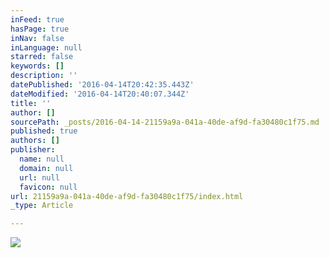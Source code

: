 ```yaml
---
inFeed: true
hasPage: true
inNav: false
inLanguage: null
starred: false
keywords: []
description: ''
datePublished: '2016-04-14T20:42:35.443Z'
dateModified: '2016-04-14T20:40:07.344Z'
title: ''
author: []
sourcePath: _posts/2016-04-14-21159a9a-041a-40de-af9d-fa30480c1f75.md
published: true
authors: []
publisher:
  name: null
  domain: null
  url: null
  favicon: null
url: 21159a9a-041a-40de-af9d-fa30480c1f75/index.html
_type: Article

---
```

![](https://the-grid-user-content.s3-us-west-2.amazonaws.com/2c8889a7-5b21-4800-98ac-daf8b8950689.png)